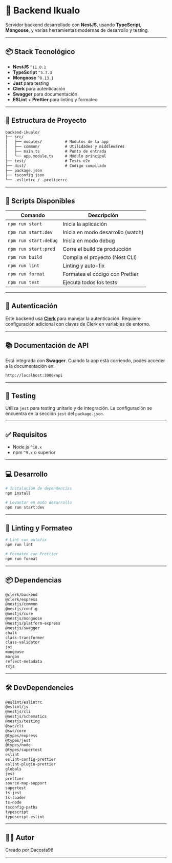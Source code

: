 # 🚀 Backend Ikualo

Servidor backend desarrollado con **NestJS**, usando **TypeScript**, **Mongoose**, y varias herramientas modernas de desarrollo y testing.

---

## 📦 Stack Tecnológico

- **NestJS** `^11.0.1`
- **TypeScript** `^5.7.3`
- **Mongoose** `^8.13.1`
- **Jest** para testing
- **Clerk** para autenticación
- **Swagger** para documentación
- **ESLint** + **Prettier** para linting y formateo

---

## 📁 Estructura de Proyecto

```txt
backend-ikualo/
├── src/
│   ├── modules/          # Módulos de la app
│   ├── common/           # Utilidades y middlewares
│   ├── main.ts           # Punto de entrada
│   └── app.module.ts     # Módulo principal
├── test/                 # Tests e2e
├── dist/                 # Código compilado
├── package.json
├── tsconfig.json
└── .eslintrc / .prettierrc
```

---

## 📜 Scripts Disponibles

| Comando             | Descripción                                |
|---------------------|--------------------------------------------|
| `npm run start`     | Inicia la aplicación                        |
| `npm run start:dev` | Inicia en modo desarrollo (watch)           |
| `npm run start:debug` | Inicia en modo debug                      |
| `npm run start:prod` | Corre el build de producción               |
| `npm run build`     | Compila el proyecto (Nest CLI)             |
| `npm run lint`      | Linting y auto-fix                          |
| `npm run format`    | Formatea el código con Prettier            |
| `npm run test`      | Ejecuta todos los tests                     |

---

## 🔐 Autenticación

Este backend usa [**Clerk**](https://clerk.dev/) para manejar la autenticación. Requiere configuración adicional con claves de Clerk en variables de entorno.

---

## 📚 Documentación de API

Está integrada con **Swagger**. Cuando la app está corriendo, podés acceder a la documentación en:

```
http://localhost:3000/api
```

---

## 🧪 Testing

Utiliza `jest` para testing unitario y de integración. La configuración se encuentra en la sección `jest` del `package.json`.

---

## ✅ Requisitos

- Node.js `^18.x`
- npm `^9.x` o superior

---

## 💻 Desarrollo

```bash
# Instalación de dependencias
npm install

# Levantar en modo desarrollo
npm run start:dev
```

---

## 🧹 Linting y Formateo

```bash
# Lint con autofix
npm run lint

# Formateo con Prettier
npm run format
```

---

## 📦 Dependencias

```txt
@clerk/backend
@clerk/express
@nestjs/common
@nestjs/config
@nestjs/core
@nestjs/mongoose
@nestjs/platform-express
@nestjs/swagger
chalk
class-transformer
class-validator
joi
mongoose
morgan
reflect-metadata
rxjs
```

---

## 🛠️ DevDependencies

```txt
@eslint/eslintrc
@eslint/js
@nestjs/cli
@nestjs/schematics
@nestjs/testing
@swc/cli
@swc/core
@types/express
@types/jest
@types/node
@types/supertest
eslint
eslint-config-prettier
eslint-plugin-prettier
globals
jest
prettier
source-map-support
supertest
ts-jest
ts-loader
ts-node
tsconfig-paths
typescript
typescript-eslint
```

---

## 👨‍💻 Autor

Creado por Dacosta96

---

